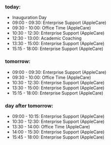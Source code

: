 ### today:

* Inauguration Day
* 09:00 - 09:30: Enterprise Support (AppleCare)
* 09:30 - 10:00: Office Time (AppleCare)
* 10:30 - 12:30: Enterprise Support (AppleCare)
* 12:30 - 13:00: Academic Coaching
* 13:30 - 15:00: Enterprise Support (AppleCare)
* 15:15 - 18:00: Enterprise Support (AppleCare)

### tomorrow:

* 09:00 - 09:30: Enterprise Support (AppleCare)
* 09:30 - 10:00: Office Time (AppleCare)
* 10:30 - 12:30: Enterprise Support (AppleCare)
* 13:30 - 15:00: Enterprise Support (AppleCare)
* 15:15 - 18:00: Enterprise Support (AppleCare)

### day after tomorrow:

* 09:00 - 10:15: Enterprise Support (AppleCare)
* 10:30 - 12:30: Enterprise Support (AppleCare)
* 13:30 - 14:00: Office Time (AppleCare)
* 14:00 - 15:30: Enterprise Support (AppleCare)
* 15:45 - 18:00: Enterprise Support (AppleCare)
